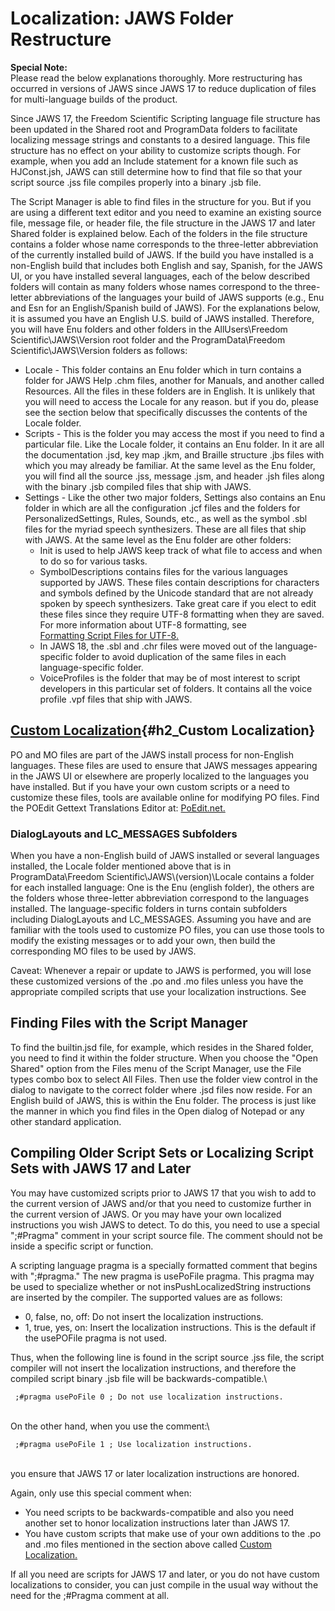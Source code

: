 # Localization: JAWS Folder Restructure

**Special Note:**\
Please read the below explanations thoroughly. More restructuring has
occurred in versions of JAWS since JAWS 17 to reduce duplication of
files for multi-language builds of the product.

Since JAWS 17, the Freedom Scientific Scripting language file structure
has been updated in the Shared root and ProgramData folders to
facilitate localizing message strings and constants to a desired
language. This file structure has no effect on your ability to customize
scripts though. For example, when you add an Include statement for a
known file such as HJConst.jsh, JAWS can still determine how to find
that file so that your script source .jss file compiles properly into a
binary .jsb file.

The Script Manager is able to find files in the structure for you. But
if you are using a different text editor and you need to examine an
existing source file, message file, or header file, the file structure
in the JAWS 17 and later Shared folder is explained below. Each of the
folders in the file structure contains a folder whose name corresponds
to the three-letter abbreviation of the currently installed build of
JAWS. If the build you have installed is a non-English build that
includes both English and say, Spanish, for the JAWS UI, or you have
installed several languages, each of the below described folders will
contain as many folders whose names correspond to the three-letter
abbreviations of the languages your build of JAWS supports (e.g., Enu
and Esn for an English/Spanish build of JAWS). For the explanations
below, it is assumed you have an English U.S. build of JAWS installed.
Therefore, you will have Enu folders and other folders in the
AllUsers\\Freedom Scientific\\JAWS\\Version root folder and the
ProgramData\\Freedom Scientific\\JAWS\\Version folders as follows:

- Locale - This folder contains an Enu folder which in turn contains a
  folder for JAWS Help .chm files, another for Manuals, and another
  called Resources. All the files in these folders are in English. It is
  unlikely that you will need to access the Locale for any reason. but
  if you do, please see the section below that specifically discusses
  the contents of the Locale folder.
- Scripts - This is the folder you may access the most if you need to
  find a particular file. Like the Locale folder, it contains an Enu
  folder. In it are all the documentation .jsd, key map .jkm, and
  Braille structure .jbs files with which you may already be familiar.
  At the same level as the Enu folder, you will find all the source
  .jss, message .jsm, and header .jsh files along with the binary .jsb
  compiled files that ship with JAWS.
- Settings - Like the other two major folders, Settings also contains an
  Enu folder in which are all the configuration .jcf files and the
  folders for PersonalizedSettings, Rules, Sounds, etc., as well as the
  symbol .sbl files for the myriad speech synthesizers. These are all
  files that ship with JAWS. At the same level as the Enu folder are
  other folders:
  - Init is used to help JAWS keep track of what file to access and when
    to do so for various tasks.
  - SymbolDescriptions contains files for the various languages
    supported by JAWS. These files contain descriptions for characters
    and symbols defined by the Unicode standard that are not already
    spoken by speech synthesizers. Take great care if you elect to edit
    these files since they require UTF-8 formatting when they are saved.
    For more information about UTF-8 formatting, see\
    [Formatting Script Files for
    UTF-8.](Formatting_Script_Files_For_UTF-8.html)
  - In JAWS 18, the .sbl and .chr files were moved out of the
    language-specific folder to avoid duplication of the same files in
    each language-specific folder.
  - VoiceProfiles is the folder that may be of most interest to script
    developers in this particular set of folders. It contains all the
    voice profile .vpf files that ship with JAWS.

## [Custom Localization](#Custom%20Localization){#h2_Custom Localization}

PO and MO files are part of the JAWS install process for non-English
languages. These files are used to ensure that JAWS messages appearing
in the JAWS UI or elsewhere are properly localized to the languages you
have installed. But if you have your own custom scripts or a need to
customize these files, tools are available online for modifying PO
files. Find the POEdit Gettext Translations Editor at:
[PoEdit.net.](https://poedit.net/)

### DialogLayouts and LC_MESSAGES Subfolders

When you have a non-English build of JAWS installed or several languages
installed, the Locale folder mentioned above that is in
ProgramData\\Freedom Scientific\\JAWS\\(version)\\Locale contains a
folder for each installed language: One is the Enu (english folder), the
others are the folders whose three-letter abbreviation correspond to the
languages installed. The language-specific folders in turns contain
subfolders including DialogLayouts and LC_MESSAGES. Assuming you have
and are familiar with the tools used to customize PO files, you can use
those tools to modify the existing messages or to add your own, then
build the corresponding MO files to be used by JAWS.

Caveat: Whenever a repair or update to JAWS is performed, you will lose
these customized versions of the .po and .mo files unless you have the
appropriate compiled scripts that use your localization instructions.
See

## Finding Files with the Script Manager

To find the builtin.jsd file, for example, which resides in the Shared
folder, you need to find it within the folder structure. When you choose
the \"Open Shared\" option from the Files menu of the Script Manager,
use the File types combo box to select All Files. Then use the folder
view control in the dialog to navigate to the correct folder where .jsd
files now reside. For an English build of JAWS, this is within the Enu
folder. The process is just like the manner in which you find files in
the Open dialog of Notepad or any other standard application.

## Compiling Older Script Sets or Localizing Script Sets with JAWS 17 and Later

You may have customized scripts prior to JAWS 17 that you wish to add to
the current version of JAWS and/or that you need to customize further in
the current version of JAWS. Or you may have your own localized
instructions you wish JAWS to detect. To do this, you need to use a
special \";#Pragma\" comment in your script source file. The comment
should not be inside a specific script or function.

A scripting language pragma is a specially formatted comment that begins
with \";#pragma.\" The new pragma is usePoFile pragma. This pragma may
be used to specialize whether or not insPushLocalizedString instructions
are inserted by the compiler. The supported values are as follows:

- 0, false, no, off: Do not insert the localization instructions.
- 1, true, yes, on: Insert the localization instructions. This is the
  default if the usePOFile pragma is not used.

Thus, when the following line is found in the script source .jss file,
the script compiler will not insert the localization instructions, and
therefore the compiled script binary .jsb file will be
backwards-compatible.\

     ;#pragma usePoFile 0 ; Do not use localization instructions. 

\
On the other hand, when you use the comment:\

     ;#pragma usePoFile 1 ; Use localization instructions. 

\
you ensure that JAWS 17 or later localization instructions are honored.

Again, only use this special comment when:

- You need scripts to be backwards-compatible and also you need another
  set to honor localization instructions later than JAWS 17.
- You have custom scripts that make use of your own additions to the .po
  and .mo files mentioned in the section above called [Custom
  Localization.](#h2_Custom%20Localization)

If all you need are scripts for JAWS 17 and later, or you do not have
custom localizations to consider, you can just compile in the usual way
without the need for the ;#Pragma comment at all.
